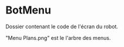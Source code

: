 # BotMenu

Dossier contenant le code de l'écran du robot.

"Menu Plans.png" est le l'arbre des menus.
